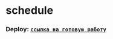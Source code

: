 # schedule
### Deploy: [`ссылка на готовую работу`](https://besyashka.github.io/schedule/dist/index.html) ###
